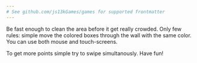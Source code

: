 ```yaml
---
# See github.com/js13kGames/games for supported frontmatter
---
```

Be fast enough to clean the area before it get really crowded. Only few rules: simple move the colored boxes through the wall with the same color. You can use both mouse and touch-screens.

To get more points simple try to swipe simultanously. Have fun!